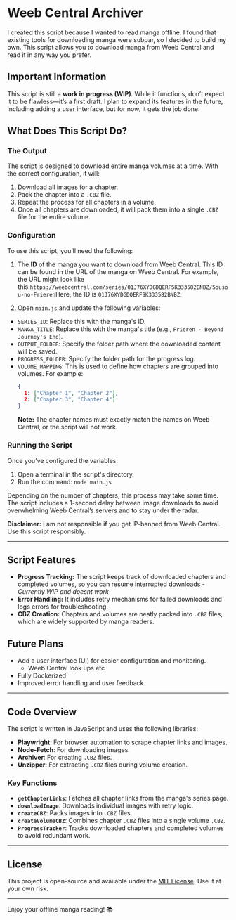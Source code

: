# Weeb Central Archiver

I created this script because I wanted to read manga offline. I found that existing tools for downloading manga were subpar, so I decided to build my own. This script allows you to download manga from Weeb Central and read it in any way you prefer.

## Important Information

This script is still a **work in progress (WIP)**. While it functions, don’t expect it to be flawless—it’s a first draft. I plan to expand its features in the future, including adding a user interface, but for now, it gets the job done.

## What Does This Script Do?

### The Output

The script is designed to download entire manga volumes at a time. With the correct configuration, it will:
1. Download all images for a chapter.
2. Pack the chapter into a `.CBZ` file.
3. Repeat the process for all chapters in a volume.
4. Once all chapters are downloaded, it will pack them into a single `.CBZ` file for the entire volume.

### Configuration

To use this script, you’ll need the following:
1. The **ID** of the manga you want to download from Weeb Central. This ID can be found in the URL of the manga on Weeb Central. For example, the URL might look like this:`https://weebcentral.com/series/01J76XYDGDQERFSK333582BNBZ/Sousou-no-Frieren`Here, the ID is `01J76XYDGDQERFSK333582BNBZ`.

2. Open `main.js` and update the following variables:
- `SERIES_ID`: Replace this with the manga's ID.
- `MANGA_TITLE`: Replace this with the manga's title (e.g., `Frieren - Beyond Journey's End`).
- `OUTPUT_FOLDER`: Specify the folder path where the downloaded content will be saved.
- `PROGRESS_FOLDER`: Specify the folder path for the progress log.
- `VOLUME_MAPPING`: This is used to define how chapters are grouped into volumes. For example:
  ```json
  {
    1: ["Chapter 1", "Chapter 2"],
    2: ["Chapter 3", "Chapter 4"]
  }
  ```
  **Note:** The chapter names must exactly match the names on Weeb Central, or the script will not work.

### Running the Script

Once you’ve configured the variables:
1. Open a terminal in the script's directory.
2. Run the command: `node main.js`

Depending on the number of chapters, this process may take some time. The script includes a 1-second delay between image downloads to avoid overwhelming Weeb Central’s servers and to stay under the radar.

**Disclaimer:** I am not responsible if you get IP-banned from Weeb Central. Use this script responsibly.

---

## Script Features

- **Progress Tracking:** The script keeps track of downloaded chapters and completed volumes, so you can resume interrupted downloads - *Currently WIP and doesnt work*
- **Error Handling:** It includes retry mechanisms for failed downloads and logs errors for troubleshooting.
- **CBZ Creation:** Chapters and volumes are neatly packed into `.CBZ` files, which are widely supported by manga readers.

## Future Plans
- Add a user interface (UI) for easier configuration and monitoring.
    - Weeb Central look ups etc
- Fully Dockerized
- Improved error handling and user feedback.

---

## Code Overview

The script is written in JavaScript and uses the following libraries:
- **Playwright**: For browser automation to scrape chapter links and images.
- **Node-Fetch**: For downloading images.
- **Archiver**: For creating `.CBZ` files.
- **Unzipper**: For extracting `.CBZ` files during volume creation.

### Key Functions

- **`getChapterLinks`**: Fetches all chapter links from the manga's series page.
- **`downloadImage`**: Downloads individual images with retry logic.
- **`createCBZ`**: Packs images into `.CBZ` files.
- **`createVolumeCBZ`**: Combines chapter `.CBZ` files into a single volume `.CBZ`.
- **`ProgressTracker`**: Tracks downloaded chapters and completed volumes to avoid redundant work.

---

## License

This project is open-source and available under the [MIT License](license.txt). Use it at your own risk.

---

Enjoy your offline manga reading! 📚